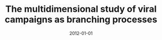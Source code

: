 ---
# Documentation: https://wowchemy.com/docs/managing-content/

title: The multidimensional study of viral campaigns as branching processes
subtitle: ''
summary: ''
authors:
- Jarosław J. Jankowski
- Radosław W. Michalski
- kazienko
tags: []
categories: []
date: '2012-01-01'
lastmod: 2022-10-07T05:02:11Z
featured: false
draft: false

# Featured image
# To use, add an image named `featured.jpg/png` to your page's folder.
# Focal points: Smart, Center, TopLeft, Top, TopRight, Left, Right, BottomLeft, Bottom, BottomRight.
image:
  caption: ''
  focal_point: ''
  preview_only: false

# Projects (optional).
#   Associate this post with one or more of your projects.
#   Simply enter your project's folder or file name without extension.
#   E.g. `projects = ["internal-project"]` references `content/project/deep-learning/index.md`.
#   Otherwise, set `projects = []`.
projects: []
publishDate: '2022-10-07T05:02:10.578671Z'
publication_types:
- '1'
abstract: ''
publication: '*Social Informatics : 4th International Conference, SocInfo 2012, Lausanne,
  Switzerland, December 5-7, 2012 : proceedings*'
doi: 10.1007/978-3-642-35386-4_34
---